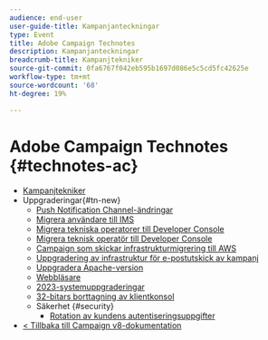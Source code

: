 ```yaml
---
audience: end-user
user-guide-title: Kampanjanteckningar
type: Event
title: Adobe Campaign Technotes
description: Kampanjanteckningar
breadcrumb-title: Kampanjtekniker
source-git-commit: 0fa6767f042eb595b1697d086e5c5cd5fc42625e
workflow-type: tm+mt
source-wordcount: '68'
ht-degree: 19%

---
```



# Adobe Campaign Technotes {#technotes-ac}

+ [Kampanjtekniker](technotes-home.md)
+ Uppgraderingar{#tn-new}
   + [Push Notification Channel-ändringar](upgrades/push-technote.md)
   + [Migrera användare till IMS](upgrades/migrate-users-to-ims.md)
   + [Migrera tekniska operatorer till Developer Console](upgrades/ims-migration.md)
   + [Migrera teknisk operatör till Developer Console](upgrades/ims-migration-old.md)
   + [Campaign som skickar infrastrukturmigrering till AWS](upgrades/migrate-to-aws.md)
   + [Uppgradering av infrastruktur för e-postutskick av kampanj](upgrades/upgrade-to-aws.md)
   + [Uppgradera Apache-version](upgrades/apache.md)
   + [Webbläsare](upgrades/browsers.md)
   + [2023-systemuppgraderingar](upgrades/tech-stack-upgrade.md)
   + [32-bitars borttagning av klientkonsol](upgrades/console.md)
   + Säkerhet {#security}
      + [Rotation av kundens autentiseringsuppgifter](security/credential-rotation-guide.md)
+ [&lt; Tillbaka till Campaign v8-dokumentation](https://experienceleague.adobe.com/sv/docs/campaign/campaign-v8/campaign-home)
